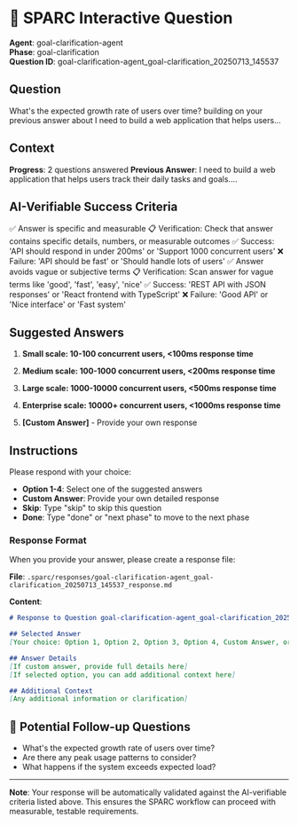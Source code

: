 # 🤖 SPARC Interactive Question

**Agent**: goal-clarification-agent  
**Phase**: goal-clarification  
**Question ID**: goal-clarification-agent_goal-clarification_20250713_145537

## Question
What's the expected growth rate of users over time? building on your previous answer about I need to build a web application that helps users...

## Context
**Progress**: 2 questions answered
**Previous Answer**: I need to build a web application that helps users track their daily tasks and goals....

## AI-Verifiable Success Criteria
✅ Answer is specific and measurable
   📋 Verification: Check that answer contains specific details, numbers, or measurable outcomes
   ✅ Success: 'API should respond in under 200ms' or 'Support 1000 concurrent users'
   ❌ Failure: 'API should be fast' or 'Should handle lots of users'
✅ Answer avoids vague or subjective terms
   📋 Verification: Scan answer for vague terms like 'good', 'fast', 'easy', 'nice'
   ✅ Success: 'REST API with JSON responses' or 'React frontend with TypeScript'
   ❌ Failure: 'Good API' or 'Nice interface' or 'Fast system'

## Suggested Answers
1. **Small scale: 10-100 concurrent users, <100ms response time**
2. **Medium scale: 100-1000 concurrent users, <200ms response time**
3. **Large scale: 1000-10000 concurrent users, <500ms response time**
4. **Enterprise scale: 10000+ concurrent users, <1000ms response time**

5. **[Custom Answer]** - Provide your own response

## Instructions
Please respond with your choice:

- **Option 1-4**: Select one of the suggested answers
- **Custom Answer**: Provide your own detailed response
- **Skip**: Type "skip" to skip this question
- **Done**: Type "done" or "next phase" to move to the next phase

### Response Format
When you provide your answer, please create a response file:

**File**: `.sparc/responses/goal-clarification-agent_goal-clarification_20250713_145537_response.md`

**Content**:
```markdown
# Response to Question goal-clarification-agent_goal-clarification_20250713_145537

## Selected Answer
[Your choice: Option 1, Option 2, Option 3, Option 4, Custom Answer, or Skip]

## Answer Details
[If custom answer, provide full details here]
[If selected option, you can add additional context here]

## Additional Context
[Any additional information or clarification]
```


## 🔄 Potential Follow-up Questions
- What's the expected growth rate of users over time?
- Are there any peak usage patterns to consider?
- What happens if the system exceeds expected load?


---

**Note**: Your response will be automatically validated against the AI-verifiable criteria listed above. This ensures the SPARC workflow can proceed with measurable, testable requirements.
